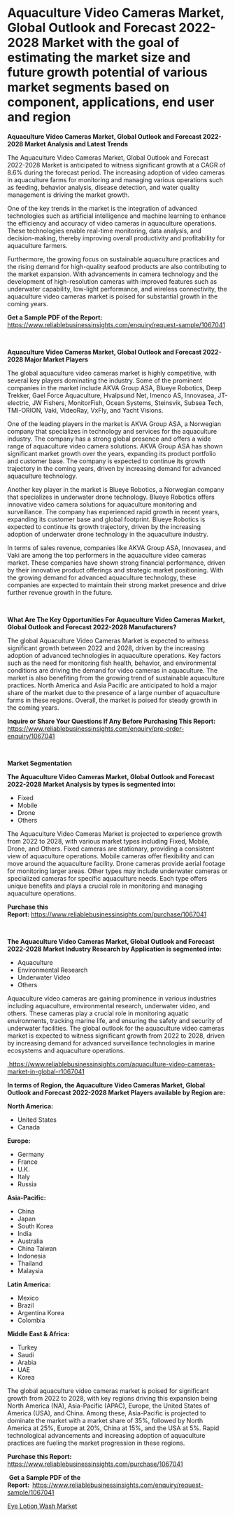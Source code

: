 <p><h1>Aquaculture Video Cameras Market, Global Outlook and Forecast 2022-2028 Market with the goal of estimating the market size and future growth potential of various market segments based on component, applications, end user and region</h1></p><p><strong>Aquaculture Video Cameras Market, Global Outlook and Forecast 2022-2028 Market Analysis and Latest Trends</strong></p>
<p><p>The Aquaculture Video Cameras Market, Global Outlook and Forecast 2022-2028 Market is anticipated to witness significant growth at a CAGR of 8.6% during the forecast period. The increasing adoption of video cameras in aquaculture farms for monitoring and managing various operations such as feeding, behavior analysis, disease detection, and water quality management is driving the market growth.</p><p>One of the key trends in the market is the integration of advanced technologies such as artificial intelligence and machine learning to enhance the efficiency and accuracy of video cameras in aquaculture operations. These technologies enable real-time monitoring, data analysis, and decision-making, thereby improving overall productivity and profitability for aquaculture farmers.</p><p>Furthermore, the growing focus on sustainable aquaculture practices and the rising demand for high-quality seafood products are also contributing to the market expansion. With advancements in camera technology and the development of high-resolution cameras with improved features such as underwater capability, low-light performance, and wireless connectivity, the aquaculture video cameras market is poised for substantial growth in the coming years.</p></p>
<p><strong>Get a Sample PDF of the Report:&nbsp;</strong> <a href="https://www.reliablebusinessinsights.com/enquiry/request-sample/1067041">https://www.reliablebusinessinsights.com/enquiry/request-sample/1067041</a></p>
<p>&nbsp;</p>
<p><strong>Aquaculture Video Cameras Market, Global Outlook and Forecast 2022-2028 Major Market Players</strong></p>
<p><p>The global aquaculture video cameras market is highly competitive, with several key players dominating the industry. Some of the prominent companies in the market include AKVA Group ASA, Blueye Robotics, Deep Trekker, Gael Force Aquaculture, Hvalpsund Net, Imenco AS, Innovasea, JT-electric, JW Fishers, MonitorFish, Ocean Systems, Steinsvik, Subsea Tech, TMI-ORION, Vaki, VideoRay, VxFly, and Yacht Visions.</p><p>One of the leading players in the market is AKVA Group ASA, a Norwegian company that specializes in technology and services for the aquaculture industry. The company has a strong global presence and offers a wide range of aquaculture video camera solutions. AKVA Group ASA has shown significant market growth over the years, expanding its product portfolio and customer base. The company is expected to continue its growth trajectory in the coming years, driven by increasing demand for advanced aquaculture technology.</p><p>Another key player in the market is Blueye Robotics, a Norwegian company that specializes in underwater drone technology. Blueye Robotics offers innovative video camera solutions for aquaculture monitoring and surveillance. The company has experienced rapid growth in recent years, expanding its customer base and global footprint. Blueye Robotics is expected to continue its growth trajectory, driven by the increasing adoption of underwater drone technology in the aquaculture industry.</p><p>In terms of sales revenue, companies like AKVA Group ASA, Innovasea, and Vaki are among the top performers in the aquaculture video cameras market. These companies have shown strong financial performance, driven by their innovative product offerings and strategic market positioning. With the growing demand for advanced aquaculture technology, these companies are expected to maintain their strong market presence and drive further revenue growth in the future.</p></p>
<p>&nbsp;</p>
<p><strong>What Are The Key Opportunities For Aquaculture Video Cameras Market, Global Outlook and Forecast 2022-2028 Manufacturers?</strong></p>
<p><p>The global Aquaculture Video Cameras Market is expected to witness significant growth between 2022 and 2028, driven by the increasing adoption of advanced technologies in aquaculture operations. Key factors such as the need for monitoring fish health, behavior, and environmental conditions are driving the demand for video cameras in aquaculture. The market is also benefiting from the growing trend of sustainable aquaculture practices. North America and Asia Pacific are anticipated to hold a major share of the market due to the presence of a large number of aquaculture farms in these regions. Overall, the market is poised for steady growth in the coming years.</p></p>
<p><strong>Inquire or Share Your Questions If Any Before Purchasing This Report:</strong> <a href="https://www.reliablebusinessinsights.com/enquiry/pre-order-enquiry/1067041">https://www.reliablebusinessinsights.com/enquiry/pre-order-enquiry/1067041</a></p>
<p>&nbsp;</p>
<p><strong>Market Segmentation</strong></p>
<p><strong>The Aquaculture Video Cameras Market, Global Outlook and Forecast 2022-2028 Market Analysis by types is segmented into:</strong></p>
<p><ul><li>Fixed</li><li>Mobile</li><li>Drone</li><li>Others</li></ul></p>
<p><p>The Aquaculture Video Cameras Market is projected to experience growth from 2022 to 2028, with various market types including Fixed, Mobile, Drone, and Others. Fixed cameras are stationary, providing a consistent view of aquaculture operations. Mobile cameras offer flexibility and can move around the aquaculture facility. Drone cameras provide aerial footage for monitoring larger areas. Other types may include underwater cameras or specialized cameras for specific aquaculture needs. Each type offers unique benefits and plays a crucial role in monitoring and managing aquaculture operations.</p></p>
<p><strong>Purchase this Report:&nbsp;</strong><a href="https://www.reliablebusinessinsights.com/purchase/1067041">https://www.reliablebusinessinsights.com/purchase/1067041</a></p>
<p>&nbsp;</p>
<p><strong>The Aquaculture Video Cameras Market, Global Outlook and Forecast 2022-2028 Market Industry Research by Application is segmented into:</strong></p>
<p><ul><li>Aquaculture</li><li>Environmental Research</li><li>Underwater Video</li><li>Others</li></ul></p>
<p><p>Aquaculture video cameras are gaining prominence in various industries including aquaculture, environmental research, underwater video, and others. These cameras play a crucial role in monitoring aquatic environments, tracking marine life, and ensuring the safety and security of underwater facilities. The global outlook for the aquaculture video cameras market is expected to witness significant growth from 2022 to 2028, driven by increasing demand for advanced surveillance technologies in marine ecosystems and aquaculture operations.</p></p>
<p><a href="https://www.reliablebusinessinsights.com/aquaculture-video-cameras-market-in-global-r1067041">&nbsp;https://www.reliablebusinessinsights.com/aquaculture-video-cameras-market-in-global-r1067041</a></p>
<p><strong>In terms of Region, the Aquaculture Video Cameras Market, Global Outlook and Forecast 2022-2028 Market Players available by Region are:</strong></p>
<p>
    <p> <strong> North America: </strong>
        <ul>
            <li>United States</li>
            <li>Canada</li>
        </ul>
        </p> 
    <p> <strong> Europe: </strong>
        <ul>
            <li>Germany</li>
            <li>France</li>
            <li>U.K.</li>
            <li>Italy</li>
            <li>Russia</li>
        </ul>
        </p> 
    <p> <strong> Asia-Pacific: </strong>
        <ul>
            <li>China</li>
            <li>Japan</li>
            <li>South Korea</li>
            <li>India</li>
            <li>Australia</li>
            <li>China Taiwan</li>
            <li>Indonesia</li>
            <li>Thailand</li>
            <li>Malaysia</li>
        </ul>
        </p> 
    <p> <strong> Latin America: </strong>
        <ul>
            <li>Mexico</li>
            <li>Brazil</li>
            <li>Argentina Korea</li>
            <li>Colombia</li>
        </ul>
        </p> 
    <p> <strong> Middle East & Africa: </strong>
        <ul>
            <li>Turkey</li>
            <li>Saudi</li>
            <li>Arabia</li>
            <li>UAE</li>
            <li>Korea</li>
        </ul>
    </p>
    </p>
<p><p>The global aquaculture video cameras market is poised for significant growth from 2022 to 2028, with key regions driving this expansion being North America (NA), Asia-Pacific (APAC), Europe, the United States of America (USA), and China. Among these, Asia-Pacific is projected to dominate the market with a market share of 35%, followed by North America at 25%, Europe at 20%, China at 15%, and the USA at 5%. Rapid technological advancements and increasing adoption of aquaculture practices are fueling the market progression in these regions.</p></p>
<p><strong>Purchase this Report: </strong><a href="https://www.reliablebusinessinsights.com/purchase/1067041">https://www.reliablebusinessinsights.com/purchase/1067041</a></p>
<p>&nbsp;<strong>Get a Sample PDF of the Report:&nbsp;&nbsp;</strong><a href="https://www.reliablebusinessinsights.com/enquiry/request-sample/1067041">https://www.reliablebusinessinsights.com/enquiry/request-sample/1067041</a></p>
<p><strong></strong></p>
<p><p><a href="https://github.com/jackCarlson644/Market-Research-Report-List-1/blob/main/eye-lotion-wash-market.md">Eye Lotion Wash Market</a></p></p>